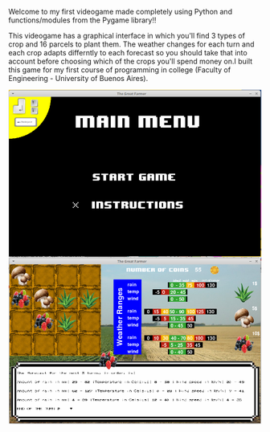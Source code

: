 Welcome to my first videogame made completely using Python and functions/modules from the Pygame library!!

This videogame has a graphical interface in which you'll find 3 types of crop and 16 parcels to plant them.
The weather changes for each turn and each crop adapts differntly to each forecast so you should take that 
into account before choosing which of the crops you'll spend money on.I built this game for my first course
of programming in college (Faculty of Engineering - University of Buenos Aires).

<img src="icon1.png" align="right" />

<br/>
<br/>


<img src="icon2.png" align="right" />
